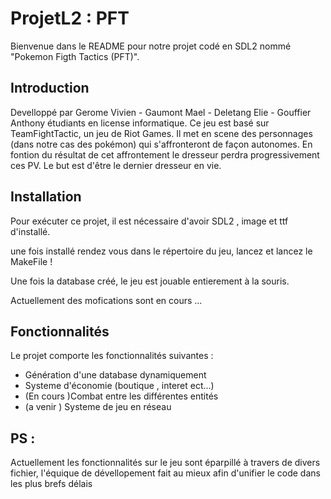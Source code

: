 # ProjetL2 : PFT

Bienvenue dans le README pour notre projet codé en SDL2 nommé "Pokemon Figth Tactics (PFT)". 

## Introduction
Develloppé par Gerome Vivien - Gaumont Mael - Deletang Elie - Gouffier Anthony étudiants en license informatique.
Ce jeu est basé sur TeamFightTactic, un jeu de Riot Games. 
Il met en scene des personnages (dans notre cas des pokémon) qui s'affronteront de façon autonomes.
En fontion du résultat de cet affrontement le dresseur perdra progressivement ces PV. 
Le but est d'être le dernier dresseur en vie.


## Installation

Pour exécuter ce projet, il est nécessaire d'avoir SDL2 , image et ttf d'installé. 

une fois installé rendez vous dans le répertoire du jeu, lancez et lancez le MakeFile !

Une fois la database créé, le jeu est jouable entierement à la souris.

Actuellement des mofications sont en cours ...

## Fonctionnalités

Le projet comporte les fonctionnalités suivantes :

- Génération d'une database dynamiquement
- Systeme d'économie (boutique , interet ect...)
- (En cours )Combat entre les différentes entités 
- (a venir ) Systeme de jeu en réseau

## PS :
Actuellement les fonctionnalités sur le jeu sont éparpillé à travers de divers fichier, l'équique de dévellopement fait au mieux afin d'unifier le code dans les plus brefs délais

